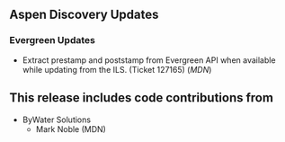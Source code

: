 ## Aspen Discovery Updates
### Evergreen Updates
- Extract prestamp and poststamp from Evergreen API when available while updating from the ILS. (Ticket 127165) (*MDN*) 

## This release includes code contributions from
- ByWater Solutions
    - Mark Noble (MDN)